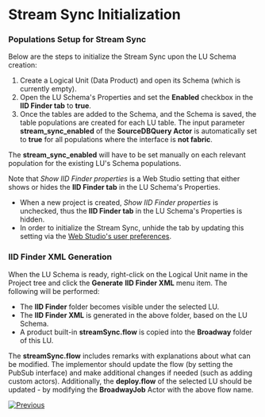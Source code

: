# Stream Sync Initialization

### Populations Setup for Stream Sync

Below are the steps to initialize the Stream Sync upon the LU Schema creation:

1. Create a Logical Unit (Data Product) and open its Schema (which is currently empty). 
2. Open the LU Schema's Properties and set the **Enabled** checkbox in the **IID Finder tab** to **true**.
3. Once the tables are added to the Schema, and the Schema is saved, the table populations are created for each LU table. The input parameter **stream_sync_enabled** of the **SourceDBQuery Actor** is automatically set to **true** for all populations where the interface is **not fabric**.

The **stream_sync_enabled** will have to be set manually on each relevant population for the existing LU's Schema populations.

<web>

Note that *Show IID Finder properties* is a Web Studio setting that either shows or hides the **IID Finder tab** in the LU Schema's Properties. 

* When a new project is created, *Show IID Finder properties* is unchecked, thus the **IID Finder tab** in the LU Schema's Properties is hidden. 
* In order to initialize the Stream Sync, unhide the tab by updating this setting via the [Web Studio's user preferences](/articles/04_fabric_studio/04_user_preferences.md). 

</web>

### IID Finder XML Generation

When the LU Schema is ready, right-click on the Logical Unit name in the Project tree and click the **Generate** **IID Finder XML** menu item. The following will be performed:

* The **IID Finder** folder becomes visible under the selected LU.
* The **IID Finder XML** is generated in the above folder, based on the LU Schema.
* A product built-in **streamSync.flow** is copied into the **Broadway** folder of this LU.

The **streamSync.flow** includes remarks with explanations about what can be modified. The implementor should update the flow (by setting the PubSub interface) and make additional changes if needed (such as adding custom actors). Additionally, the **deploy.flow** of the selected LU should be updated - by modifying the **BroadwayJob** Actor with the above flow name.



[![Previous](/articles/images/Previous.png)](01_stream_sync_overview.md)
